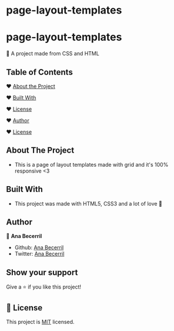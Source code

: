 # page-layout-templates
# page-layout-templates
:leaves: A project made from CSS and HTML 
<!-- TABLE OF CONTENTS -->
## Table of Contents

:hearts: [About the Project](#about-the-project)

:hearts: [Built With](#built-with)

:hearts: [License](#license)

:hearts: [Author](#Author)

:hearts: [License](#License)



<!-- ABOUT THE PROJECT -->
## About The Project

* This is a page of layout templates made with grid and it's 100% responsive <3 



## Built With
* This project was made with HTML5, CSS3 and a lot of love :green_heart:


## Author

:woman: **Ana Becerril**

- Github: [Ana Becerril](https://github.com/Ana-Becerril)
- Twitter: [Ana Becerril](https://twitter.com/karenbecbel)



## Show your support

Give a ⭐️ if you like this project!

## 📝 License

This project is [MIT](lic.url) licensed.
